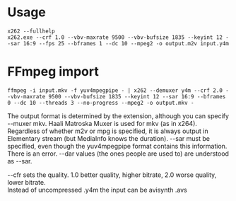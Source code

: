 # Usage
`x262 --fullhelp`  
`x262.exe --crf 1.0 --vbv-maxrate 9500 --vbv-bufsize 1835 --keyint 12 --sar 16:9 --fps 25 --bframes 1 --dc 10 --mpeg2 -o output.m2v input.y4m`

# FFmpeg import
`ffmpeg -i input.mkv -f yuv4mpegpipe - | x262 --demuxer y4m --crf 2.0 --vbv-maxrate 9500 --vbv-bufsize 1835 --keyint 12 --sar 16:9 --bframes 0 --dc 10 --threads 3 --no-progress --mpeg2 -o output.mkv -`

The output format is determined by the extension, although you can specify --muxer mkv. Haali Matroska Muxer is used for mkv (as in x264). Regardless of whether m2v or mpg is specified, it is always output in Elementary stream (but MediaInfo knows the duration). --sar must be specified, even though the yuv4mpegpipe format contains this information. There is an error. --dar values (the ones people are used to) are understood as --sar.

--cfr sets the quality. 1.0 better quality, higher bitrate, 2.0 worse quality, lower bitrate.  
Instead of uncompressed .y4m the input can be avisynth .avs

